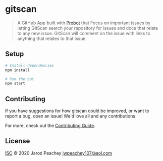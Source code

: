 # gitscan

> A GitHub App built with [Probot](https://github.com/probot/probot) that Focus on important issues by letting GitScan search your repository for issues and docs that relate to any new issue. GitScan will comment on the issue with links to anything that relates to that issue.

## Setup

```sh
# Install dependencies
npm install

# Run the bot
npm start
```

## Contributing

If you have suggestions for how gitscan could be improved, or want to report a bug, open an issue! We'd love all and any contributions.

For more, check out the [Contributing Guide](CONTRIBUTING.md).

## License

[ISC](LICENSE) © 2020 Jarod Peachey <jwpeachey107@aol.com>

